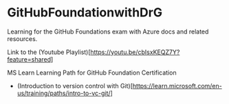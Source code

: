 # GitHubFoundationwithDrG
Learning for the GitHub Foundations exam with Azure docs and related resources.

Link to the (Youtube Playlist)[https://youtu.be/cbIsxKEQZ7Y?feature=shared]

MS Learn Learning Path for GitHub Foundation Certification
- (Introduction to version control with Git)[https://learn.microsoft.com/en-us/training/paths/intro-to-vc-git/]